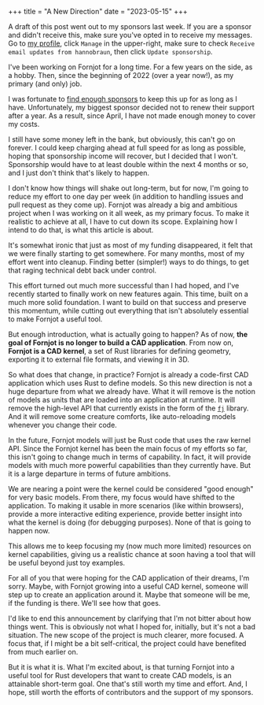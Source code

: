 +++
title = "A New Direction"
date = "2023-05-15"
+++

<aside>
    A draft of this post went out to my sponsors last week. If you are a sponsor and didn't receive this, make sure you've opted in to receive my messages. Go to <a href="https://github.com/sponsors/hannobraun">my profile</a>, click <code>Manage</code> in the upper-right, make sure to check <code>Receive email updates from hannobraun</code>, then click <code>Update sponsorship</code>.
</aside>

I've been working on Fornjot for a long time. For a few years on the side, as a hobby. Then, since the beginning of 2022 (over a year now!), as my primary (and only) job.

I was fortunate to [find enough sponsors](https://github.com/sponsors/hannobraun) to keep this up for as long as I have. Unfortunately, my biggest sponsor decided not to renew their support after a year. As a result, since April, I have not made enough money to cover my costs.

I still have some money left in the bank, but obviously, this can't go on forever. I could keep charging ahead at full speed for as long as possible, hoping that sponsorship income will recover, but I decided that I won't. Sponsorship would have to at least double within the next 4 months or so, and I just don't think that's likely to happen.

I don't know how things will shake out long-term, but for now, I'm going to reduce my effort to one day per week (in addition to handling issues and pull request as they come up). Fornjot was already a big and ambitious project when I was working on it all week, as my primary focus. To make it realistic to achieve at all, I have to cut down its scope. Explaining how I intend to do that, is what this article is about.

It's somewhat ironic that just as most of my funding disappeared, it felt that we were finally starting to get somewhere. For many months, most of my effort went into cleanup. Finding better (simpler!) ways to do things, to get that raging technical debt back under control.

This effort turned out much more successful than I had hoped, and I've recently started to finally work on new features again. This time, built on a much more solid foundation. I want to build on that success and preserve this momentum, while cutting out everything that isn't absolutely essential to make Fornjot a useful tool.

But enough introduction, what is actually going to happen? As of now, **the goal of Fornjot is no longer to build a CAD application**. From now on, **Fornjot is a CAD kernel**, a set of Rust libraries for defining geometry, exporting it to external file formats, and viewing it in 3D.

So what does that change, in practice? Fornjot is already a code-first CAD application which uses Rust to define models. So this new direction is not a huge departure from what we already have. What it will remove is the notion of models as units that are loaded into an application at runtime. It will remove the high-level API that currently exists in the form of the [`fj`](https://crates.io/crates/fj) library. And it will remove some creature comforts, like auto-reloading models whenever you change their code.

In the future, Fornjot models will just be Rust code that uses the raw kernel API. Since the Fornjot kernel has been the main focus of my efforts so far, this isn't going to change much in terms of capability. In fact, it will provide models with much more powerful capabilities than they currently have. But it is a large departure in terms of future ambitions.

We are nearing a point were the kernel could be considered "good enough" for very basic models. From there, my focus would have shifted to the application. To making it usable in more scenarios (like within browsers), provide a more interactive editing experience, provide better insight into what the kernel is doing (for debugging purposes). None of that is going to happen now.

This allows me to keep focusing my (now much more limited) resources on kernel capabilities, giving us a realistic chance at soon having a tool that will be useful beyond just toy examples.

For all of you that were hoping for the CAD application of their dreams, I'm sorry. Maybe, with Fornjot growing into a useful CAD kernel, someone will step up to create an application around it. Maybe that someone will be me, if the funding is there. We'll see how that goes.

I'd like to end this announcement by clarifying that I'm not bitter about how things went. This is obviously not what I hoped for, initially, but it's not a bad situation. The new scope of the project is much clearer, more focused. A focus that, if I might be a bit self-critical, the project could have benefited from much earlier on.

But it is what it is. What I'm excited about, is that turning Fornjot into a useful tool for Rust developers that want to create CAD models, is an attainable short-term goal. One that's still worth my time and effort. And, I hope, still worth the efforts of contributors and the support of my sponsors.
